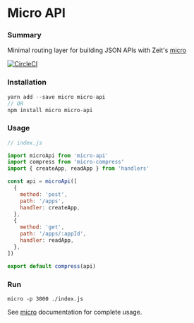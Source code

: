 # Micro API

### Summary

Minimal routing layer for building JSON APIs with Zeit's [micro](https://github.com/zeit/micro)

[![CircleCI](https://circleci.com/gh/possibilities/micro-api.svg?style=svg)](https://circleci.com/gh/possibilities/micro-api)

### Installation

```javascript
yarn add --save micro micro-api
// OR
npm install micro micro-api
```

### Usage

```javascript
// index.js

import microApi from 'micro-api'
import compress from 'micro-compress'
import { createApp, readApp } from 'handlers'

const api = microApi([
  {
    method: 'post',
    path: '/apps',
    handler: createApp,
  },
  {
    method: 'get',
    path: '/apps/:appId',
    handler: readApp,
  },
])

export default compress(api)
```

### Run

```
micro -p 3000 ./index.js
```

See [micro](https://github.com/zeit/micro#documentation) documentation for complete usage.
